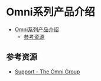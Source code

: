 # Omni系列产品介绍

<!--ts-->
* [Omni系列产品介绍](#omni系列产品介绍)
   * [参考资源](#参考资源)

<!-- Created by https://github.com/ekalinin/github-markdown-toc -->
<!-- Added by: runner, at: Tue Jul 19 14:45:46 UTC 2022 -->

<!--te-->

## 参考资源

- [Support - The Omni Group](https://support.omnigroup.com/manuals/)